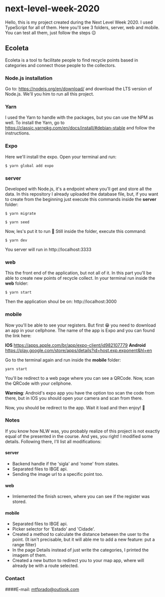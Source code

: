 # next-level-week-2020

Hello, this is my project created during the Next Level Week 2020. I used TypeScript for all of them. Here you'll see 3 folders, server, web and mobile. You can test all them, just follow the steps :wink:

## Ecoleta

Ecoleta is a tool to facilitate people to find recycle points based in categories and connect those people to the collectors.

### Node.js installation

Go to: https://nodejs.org/en/download/ and download the LTS version of Node.js. We'll you him to run all this project.

### Yarn

I used the Yarn to handle with the packages, but you can use the NPM as well.
To install the Yarn, go to https://classic.yarnpkg.com/en/docs/install/#debian-stable and follow the instructions.

### Expo

Here we'll install the expo. Open your terminal and run:

```
$ yarn global add expo
```

### server

Developed with Node.js, it's a endpoint where you'll get and store all the data. In this repository I already uploaded the database file, but, if you want to create from the beginning just execute this commands inside the **server** folder:

```
$ yarn migrate

$ yarn seed
```

Now, les's put it to run :muscle:
Still inside the folder, execute this command:

```
$ yarn dev
```

You server will run in http://localhost:3333

### web

This the front end of the application, but not all of it. In this part you'll be able to create new points of recycle collect.
In your terminal run inside the **web** folder:

```
$ yarn start
```

Then the application shoul be on: http://localhost:3000

### mobile

Now you'll be able to see your registers. But first :grin: you need to download an app in your cellphone. The name of the app is Expo and you can found the link here: 

**IOS** https://apps.apple.com/br/app/expo-client/id982107779
**Android** https://play.google.com/store/apps/details?id=host.exp.exponent&hl=en

Go to the terminal again and run inside the **mobile** folder:

```
yarn start
```

You'll be redirect to a web page where you can see a QRCode. Now, scan the QRCode with your cellphone.

**Warning**: Android's expo app you have the option too scan the code from there, but in IOS you should open your camera and scan from there.

Now, you should be redirect to the app. Wait it load and then enjoy! :tada:

### Notes

If you know how NLW was, you probably realize of this project is not exactly equal of the presented in the course.
And yes, you right! I modified some details. Following there, I'll list all modifications:


#### server

- Backend handle if the 'sigla' and 'nome' from states.
- Separated files to IBGE api.
- Sending the image url to a specific point too.

#### web

- Imlemented the finish screen, where you can see if the register was stored.

#### mobile

- Separated files to IBGE api.
- Picker selector for 'Estado' and 'Cidade'.
- Created a method to calculate the distance between the user to the point. (It isn't precisable, but it will able me to add a new feature: put a range filter)
- In the page Details instead of just write the categories, I printed the imagem of them.
- Created a new button to redirect you to your map app, where will already be with a route selected.

### Contact

####E-mail: mtfprado@outlook.com



